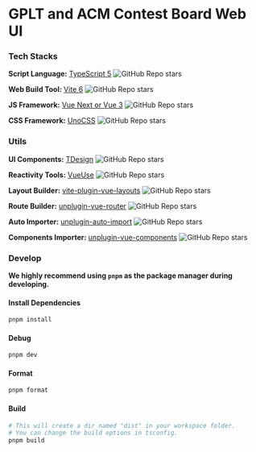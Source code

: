 # GPLT and ACM Contest Board Web UI

### Tech Stacks

**Script Language:** [TypeScript 5](https://github.com/microsoft/TypeScript) ![GitHub Repo stars](https://img.shields.io/github/stars/microsoft/TypeScript)

**Web Build Tool:** [Vite 6](https://github.com/vuejs/) ![GitHub Repo stars](https://img.shields.io/github/stars/vitejs/vite)

**JS Framework:** [Vue Next or Vue 3](https://github.com/vuejs/) <img src="https://img.shields.io/github/stars/vuejs/core" alt="GitHub Repo stars"  />

**CSS Framework:** [UnoCSS](https://github.com/unocss/unocss) ![GitHub Repo stars](https://img.shields.io/github/stars/unocss/unocss)

### Utils

**UI Components:** [TDesign](https://tdesign.tencent.com/vue-next/overview) ![GitHub Repo stars](https://img.shields.io/github/stars/Tencent/tdesign-vue-next)

**Reactivity Tools:** [VueUse](https://github.com/vueuse/vueuse) ![GitHub Repo stars](https://img.shields.io/github/stars/vueuse/vueuse)

**Layout Builder:** [vite-plugin-vue-layouts](https://github.com/JohnCampionJr/vite-plugin-vue-layouts) ![GitHub Repo stars](https://img.shields.io/github/stars/JohnCampionJr/vite-plugin-vue-layouts)

**Route Builder:** [unplugin-vue-router](https://github.com/posva/unplugin-vue-router) ![GitHub Repo stars](https://img.shields.io/github/stars/posva/unplugin-vue-router)

**Auto Importer:** [unplugin-auto-import](https://github.com/unplugin/unplugin-auto-import) ![GitHub Repo stars](https://img.shields.io/github/stars/unplugin/unplugin-auto-import)

**Components Importer:** [unplugin-vue-components](https://github.com/unplugin/unplugin-vue-components) ![GitHub Repo stars](https://img.shields.io/github/stars/unplugin/unplugin-vue-components)

### Develop

**We highly recommend using `pnpm` as the package manager during developing.**

#### Install Dependencies

```bash
pnpm install
```

#### Debug

```bash
pnpm dev
```

#### Format

```bash
pnpm format
```

#### Build

```bash
# This will create a dir named "dist" in your workspace folder.
# You can change the build options in tsconfig.
pnpm build
```
